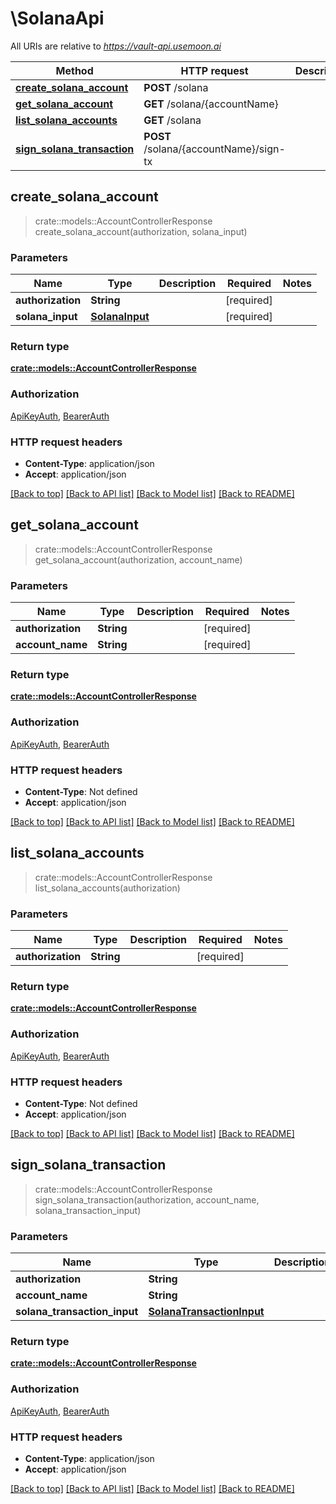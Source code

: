 # \SolanaApi

All URIs are relative to *https://vault-api.usemoon.ai*

Method | HTTP request | Description
------------- | ------------- | -------------
[**create_solana_account**](SolanaApi.md#create_solana_account) | **POST** /solana | 
[**get_solana_account**](SolanaApi.md#get_solana_account) | **GET** /solana/{accountName} | 
[**list_solana_accounts**](SolanaApi.md#list_solana_accounts) | **GET** /solana | 
[**sign_solana_transaction**](SolanaApi.md#sign_solana_transaction) | **POST** /solana/{accountName}/sign-tx | 



## create_solana_account

> crate::models::AccountControllerResponse create_solana_account(authorization, solana_input)


### Parameters


Name | Type | Description  | Required | Notes
------------- | ------------- | ------------- | ------------- | -------------
**authorization** | **String** |  | [required] |
**solana_input** | [**SolanaInput**](SolanaInput.md) |  | [required] |

### Return type

[**crate::models::AccountControllerResponse**](AccountControllerResponse.md)

### Authorization

[ApiKeyAuth](../README.md#ApiKeyAuth), [BearerAuth](../README.md#BearerAuth)

### HTTP request headers

- **Content-Type**: application/json
- **Accept**: application/json

[[Back to top]](#) [[Back to API list]](../README.md#documentation-for-api-endpoints) [[Back to Model list]](../README.md#documentation-for-models) [[Back to README]](../README.md)


## get_solana_account

> crate::models::AccountControllerResponse get_solana_account(authorization, account_name)


### Parameters


Name | Type | Description  | Required | Notes
------------- | ------------- | ------------- | ------------- | -------------
**authorization** | **String** |  | [required] |
**account_name** | **String** |  | [required] |

### Return type

[**crate::models::AccountControllerResponse**](AccountControllerResponse.md)

### Authorization

[ApiKeyAuth](../README.md#ApiKeyAuth), [BearerAuth](../README.md#BearerAuth)

### HTTP request headers

- **Content-Type**: Not defined
- **Accept**: application/json

[[Back to top]](#) [[Back to API list]](../README.md#documentation-for-api-endpoints) [[Back to Model list]](../README.md#documentation-for-models) [[Back to README]](../README.md)


## list_solana_accounts

> crate::models::AccountControllerResponse list_solana_accounts(authorization)


### Parameters


Name | Type | Description  | Required | Notes
------------- | ------------- | ------------- | ------------- | -------------
**authorization** | **String** |  | [required] |

### Return type

[**crate::models::AccountControllerResponse**](AccountControllerResponse.md)

### Authorization

[ApiKeyAuth](../README.md#ApiKeyAuth), [BearerAuth](../README.md#BearerAuth)

### HTTP request headers

- **Content-Type**: Not defined
- **Accept**: application/json

[[Back to top]](#) [[Back to API list]](../README.md#documentation-for-api-endpoints) [[Back to Model list]](../README.md#documentation-for-models) [[Back to README]](../README.md)


## sign_solana_transaction

> crate::models::AccountControllerResponse sign_solana_transaction(authorization, account_name, solana_transaction_input)


### Parameters


Name | Type | Description  | Required | Notes
------------- | ------------- | ------------- | ------------- | -------------
**authorization** | **String** |  | [required] |
**account_name** | **String** |  | [required] |
**solana_transaction_input** | [**SolanaTransactionInput**](SolanaTransactionInput.md) |  | [required] |

### Return type

[**crate::models::AccountControllerResponse**](AccountControllerResponse.md)

### Authorization

[ApiKeyAuth](../README.md#ApiKeyAuth), [BearerAuth](../README.md#BearerAuth)

### HTTP request headers

- **Content-Type**: application/json
- **Accept**: application/json

[[Back to top]](#) [[Back to API list]](../README.md#documentation-for-api-endpoints) [[Back to Model list]](../README.md#documentation-for-models) [[Back to README]](../README.md)

